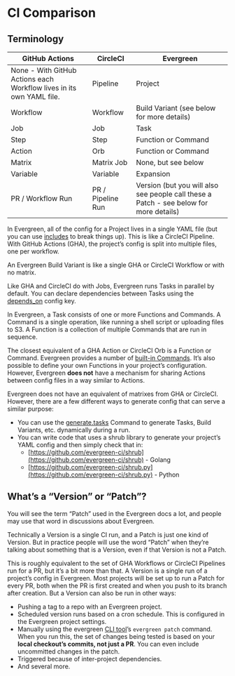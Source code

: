 # CI Comparison

## Terminology

| GitHub Actions                                                       | CircleCI          | Evergreen                                                                              |
| -------------------------------------------------------------------- | ----------------- | -------------------------------------------------------------------------------------- |
| None - With GitHub Actions each Workflow lives in its own YAML file. | Pipeline          | Project                                                                                |
| Workflow                                                             | Workflow          | Build Variant (see below for more details)                                             |
| Job                                                                  | Job               | Task                                                                                   |
| Step                                                                 | Step              | Function or Command                                                                    |
| Action                                                               | Orb               | Function or Command                                                                    |
| Matrix                                                               | Matrix Job        | None, but see below                                                                    |
| Variable                                                             | Variable          | Expansion                                                                              |
| PR / Workflow Run                                                    | PR / Pipeline Run | Version (but you will also see people call these a Patch - see below for more details) |

In Evergreen, all of the config for a Project lives in a single YAML file (but you can use [includes](../Project-Configuration/Project-Configuration-Files#include) to break things up). This is like a CircleCI Pipeline. With GitHub Actions (GHA), the project’s config is split into multiple files, one per workflow.

An Evergreen Build Variant is like a single GHA or CircleCI Workflow or with no matrix.

Like GHA and CircleCI do with Jobs, Evergreen runs Tasks in parallel by default. You can declare dependencies between Tasks using the [depends_on](../Project-Configuration/Project-Configuration-Files#task-dependencies) config key.

In Evergreen, a Task consists of one or more Functions and Commands. A Command is a single operation, like running a shell script or uploading files to S3. A Function is a collection of multiple Commands that are run in sequence.

The closest equivalent of a GHA Action or CircleCI Orb is a Function or Command. Evergreen provides a number of [built-in Commands](../Project-Configuration/Project-Commands). It’s also possible to define your own Functions in your project’s configuration. However, Evergreen **does not** have a mechanism for sharing Actions between config files in a way similar to Actions.

Evergreen does not have an equivalent of matrixes from GHA or CircleCI. However, there are a few different ways to generate config that can serve a similar purpose:

- You can use the [generate.tasks](../Project-Configuration/Project-Commands#generatetasks) Command to generate Tasks, Build Variants, etc. dynamically during a run.
- You can write code that uses a shrub library to generate your project’s YAML config and then simply check that in:
  - [https://github.com/evergreen-ci/shrub](https://github.com/evergreen-ci/shrub) - Golang
  - [https://github.com/evergreen-ci/shrub.py](https://github.com/evergreen-ci/shrub.py) - Python

## What’s a “Version” or “Patch”?

You will see the term “Patch” used in the Evergreen docs a lot, and people may use that word in discussions about Evergreen.

Technically a Version is a single CI run, and a Patch is just one kind of Version. But in practice people will use the word “Patch” when they’re talking about something that is a Version, even if that Version is not a Patch.

This is roughly equivalent to the set of GHA Workflows or CircleCI Pipelines run for a PR, but it’s a bit more than that. A Version is a single run of a project’s config in Evergreen. Most projects will be set up to run a Patch for every PR, both when the PR is first created and when you push to its branch after creation. But a Version can also be run in other ways:

- Pushing a tag to a repo with an Evergreen project.
- Scheduled version runs based on a cron schedule. This is configured in the Evergreen project settings.
- Manually using the evergreen [CLI tool](../CLI)’s `evergreen patch` command. When you run this, the set of changes being tested is based on your **local checkout’s commits, not just a PR**. You can even include uncommitted changes in the patch.
- Triggered because of inter-project dependencies.
- And several more.
